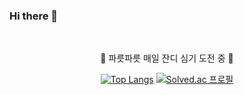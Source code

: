 ### Hi there 👋  

<br>

<div align=center>
  
🌱 파릇파릇 매일 잔디 심기 도전 중 🌱


[![Top Langs](https://github-readme-stats.vercel.app/api/top-langs/?username=yuuforest&layout=compact)](https://github.com/yuuforest/github-readme-stats)
[![Solved.ac
프로필](http://mazassumnida.wtf/api/generate_badge?boj=yuuforest)](https://solved.ac/yuuforest)
